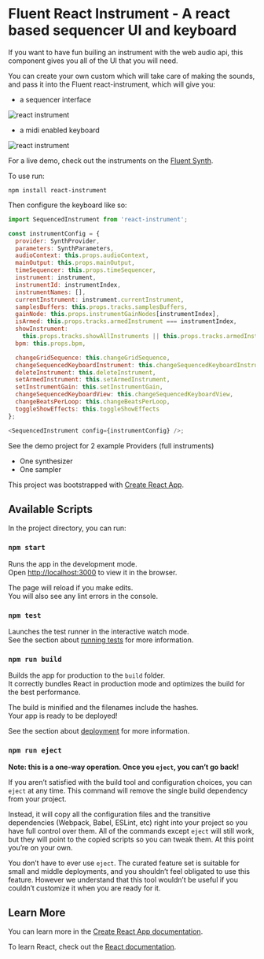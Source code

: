 # Fluent React Instrument - A react based sequencer UI and keyboard

If you want to have fun builing an instrument with the web audio api, this component gives you all of the UI that you will need.

You can create your own custom <Provider> which will take care of making the sounds, and pass it into the Fluent react-instrument, which will give you:

- a sequencer interface

![react instrument](http://jamespfarrell.com/images/projects/react-instrument.png)

- a midi enabled keyboard

![react instrument](http://jamespfarrell.com/images/projects/fluent-keyboard.png)

For a live demo, check out the instruments on the [Fluent Synth](https://fluentsynth.com).

To use run:

`npm install react-instrument`

Then configure the keyboard like so:

```javascript
import SequencedInstrument from 'react-instrument';

const instrumentConfig = {
  provider: SynthProvider,
  parameters: SynthParameters,
  audioContext: this.props.audioContext,
  mainOutput: this.props.mainOutput,
  timeSequencer: this.props.timeSequencer,
  instrument: instrument,
  instrumentId: instrumentIndex,
  instrumentNames: [],
  currentInstrument: instrument.currentInstrument,
  samplesBuffers: this.props.tracks.samplesBuffers,
  gainNode: this.props.instrumentGainNodes[instrumentIndex],
  isArmed: this.props.tracks.armedInstrument === instrumentIndex,
  showInstrument:
    this.props.tracks.showAllInstruments || this.props.tracks.armedInstrument === instrumentIndex,
  bpm: this.props.bpm,

  changeGridSequence: this.changeGridSequence,
  changeSequencedKeyboardInstrument: this.changeSequencedKeyboardInstrument,
  deleteInstrument: this.deleteInstrument,
  setArmedInstrument: this.setArmedInstrument,
  setInstrumentGain: this.setInstrumentGain,
  changeSequencedKeyboardView: this.changeSequencedKeyboardView,
  changeBeatsPerLoop: this.changeBeatsPerLoop,
  toggleShowEffects: this.toggleShowEffects
};

<SequencedInstrument config={instrumentConfig} />;
```

See the demo project for 2 example Providers (full instruments)

- One synthesizer
- One sampler

This project was bootstrapped with [Create React App](https://github.com/facebook/create-react-app).

## Available Scripts

In the project directory, you can run:

### `npm start`

Runs the app in the development mode.<br>
Open [http://localhost:3000](http://localhost:3000) to view it in the browser.

The page will reload if you make edits.<br>
You will also see any lint errors in the console.

### `npm test`

Launches the test runner in the interactive watch mode.<br>
See the section about [running tests](https://facebook.github.io/create-react-app/docs/running-tests) for more information.

### `npm run build`

Builds the app for production to the `build` folder.<br>
It correctly bundles React in production mode and optimizes the build for the best performance.

The build is minified and the filenames include the hashes.<br>
Your app is ready to be deployed!

See the section about [deployment](https://facebook.github.io/create-react-app/docs/deployment) for more information.

### `npm run eject`

**Note: this is a one-way operation. Once you `eject`, you can’t go back!**

If you aren’t satisfied with the build tool and configuration choices, you can `eject` at any time. This command will remove the single build dependency from your project.

Instead, it will copy all the configuration files and the transitive dependencies (Webpack, Babel, ESLint, etc) right into your project so you have full control over them. All of the commands except `eject` will still work, but they will point to the copied scripts so you can tweak them. At this point you’re on your own.

You don’t have to ever use `eject`. The curated feature set is suitable for small and middle deployments, and you shouldn’t feel obligated to use this feature. However we understand that this tool wouldn’t be useful if you couldn’t customize it when you are ready for it.

## Learn More

You can learn more in the [Create React App documentation](https://facebook.github.io/create-react-app/docs/getting-started).

To learn React, check out the [React documentation](https://reactjs.org/).
